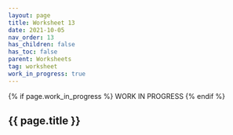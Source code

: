 ```yaml
---
layout: page
title: Worksheet 13
date: 2021-10-05
nav_order: 13
has_children: false
has_toc: false
parent: Worksheets
tag: worksheet
work_in_progress: true
---
```


{% if page.work_in_progress %}
    WORK IN PROGRESS
{% endif %}

## {{ page.title }}